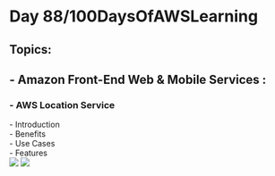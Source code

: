 <h1> Day 88/100DaysOfAWSLearning </h1>
<h2> Topics: </h2>

 <h2>  - Amazon Front-End Web & Mobile Services : </h2>


<h3> - AWS Location Service </h3> 
      - Introduction <br>
      - Benefits <br>
      - Use Cases <br>
      - Features <br>
      
      
               
<img src = "https://github.com/thetechgirlgita/100-days-of-aws-learning/blob/master/Images/Day87/87_1.jpg?raw=true">
<img src = "https://github.com/thetechgirlgita/100-days-of-aws-learning/blob/master/Images/Day87/87_2.jpg?raw=true">
